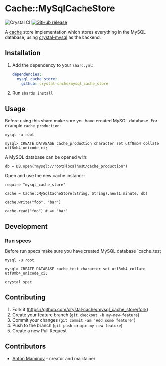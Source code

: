 # Cache::MySqlCacheStore

![Crystal CI](https://github.com/crystal-cache/mysql_cache_store/workflows/Crystal%20CI/badge.svg)
[![GitHub release](https://img.shields.io/github/release/crystal-cache/mysql_cache_store.svg)](https://github.com/crystal-cache/maysql_cache_store/releases)

A [cache](https://github.com/crystal-cache/cache) store implementation which stores everything in the MySQL database,
using [crystal-mysql](https://github.com/crystal-lang/crystal-mysql) as the backend.

## Installation

1. Add the dependency to your `shard.yml`:

   ```yaml
   dependencies:
     mysql_cache_store:
       github: crystal-cache/mysql_cache_store
   ```

2. Run `shards install`

## Usage

Before using this shard make sure you have created MySQL database. For example `cache_production`:

```console
mysql -u root

mysql> CREATE DATABASE cache_production character set utf8mb4 collate utf8mb4_unicode_ci;
```

A MySQL database can be opened with:

```crystal
db = DB.open("mysql://root@localhost/cache_production")
```

Open and use the new cache instance:


```crystal
require "mysql_cache_store"

cache = Cache::MySqlCacheStore(String, String).new(1.minute, db)

cache.write("foo", "bar")

cache.read("foo") # => "bar"
```

## Development

### Run specs

Before run specs make sure you have created MySQL database `cache_test

```console
mysql -u root

mysql> CREATE DATABASE cache_test character set utf8mb4 collate utf8mb4_unicode_ci;
```

```console
crystal spec
```
## Contributing

1. Fork it (<https://github.com/crystal-cache/mysql_cache_store/fork>)
2. Create your feature branch (`git checkout -b my-new-feature`)
3. Commit your changes (`git commit -am 'Add some feature'`)
4. Push to the branch (`git push origin my-new-feature`)
5. Create a new Pull Request

## Contributors

- [Anton Maminov](https://github.com/mamantoha) - creator and maintainer
